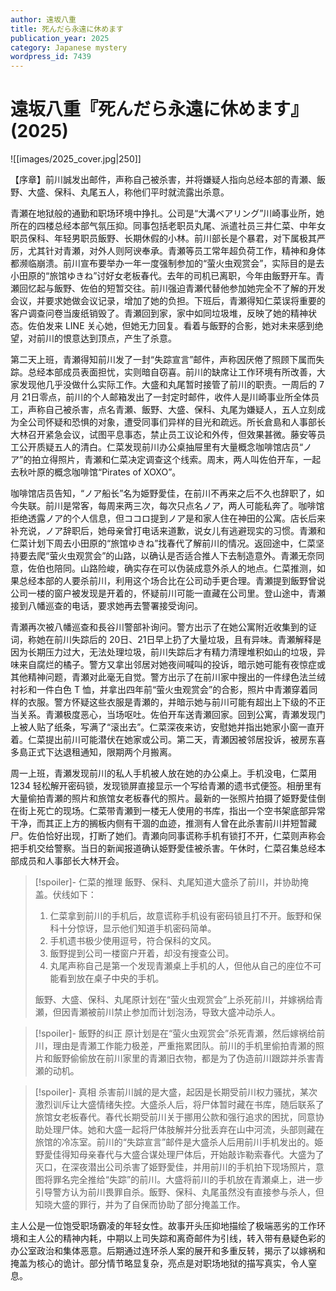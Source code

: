 ```yaml
---
author: 遠坂八重
title: 死んだら永遠に休めます
publication_year: 2025
category: Japanese mystery
wordpress_id: 7439
---
```

# 遠坂八重『死んだら永遠に休めます』(2025)

![[images/2025_cover.jpg|250]]

【序章】前川誠发出邮件，声称自己被杀害，并将嫌疑人指向总经本部的青瀬、飯野、大盛、保科、丸尾五人，称他们平时就流露出杀意。

青瀬在地狱般的通勤和职场环境中挣扎。公司是“大溝ベアリング”川崎事业所，她所在的四楼总经本部气氛压抑。同事包括老职员丸尾、派遣社员三井仁菜、中年女职员保科、年轻男职员飯野、长期休假的小林。前川部长是个暴君，对下属极其严厉，尤其针对青瀬，对外人则阿谀奉承。青瀬等员工常年超负荷工作，精神和身体都濒临崩溃。前川宣布要举办一年一度强制参加的“萤火虫观赏会”，实际目的是去小田原的“旅馆ゆきね”讨好女老板春代。去年的司机已离职，今年由飯野开车。青瀬回忆起与飯野、佐伯的短暂交往。前川强迫青瀬代替他参加她完全不了解的开发会议，并要求她做会议记录，增加了她的负担。下班后，青瀬得知仁菜误将重要的客户调查问卷当废纸销毁了。青瀬回到家，家中如同垃圾堆，反映了她的精神状态。佐伯发来 LINE 关心她，但她无力回复。看着与飯野的合影，她对未来感到绝望，对前川的恨意达到顶点，产生了杀意。

第二天上班，青瀬得知前川发了一封“失踪宣言”邮件，声称因厌倦了照顾下属而失踪。总经本部成员表面担忧，实则暗自窃喜。前川的缺席让工作环境有所改善，大家发现他几乎没做什么实际工作。大盛和丸尾暂时接管了前川的职责。一周后的 7 月 21日零点，前川的个人邮箱发出了一封定时邮件，收件人是川崎事业所全体员工，声称自己被杀害，点名青瀬、飯野、大盛、保科、丸尾为嫌疑人，五人立刻成为全公司怀疑和恐惧的对象，遭受同事们异样的目光和疏远。所长倉島和人事部长大林召开紧急会议，试图平息事态，禁止员工议论和外传，但效果甚微。藤安等员工公开质疑五人的清白。仁菜发现前川办公桌抽屉里有大量概念咖啡馆店员“ノア”的拍立得照片，青瀬和仁菜决定调查这个线索。周末，两人叫佐伯开车，一起去秋叶原的概念咖啡馆“Pirates of XOXO”。

咖啡馆店员告知，“ノア船长”名为姫野愛佳，在前川不再来之后不久也辞职了，如今失联。前川是常客，每周来两三次，每次只点名ノア，两人可能私奔了。咖啡馆拒绝透露ノア的个人信息，但ココロ提到ノア是和家人住在神田的公寓。店长后来补充说，ノア辞职后，她母亲曾打电话来道歉，说女儿有逃避现实的习惯。青瀬和仁菜计划下周去小田原的“旅馆ゆきね”找春代了解前川的情况。返回途中，仁菜坚持要去爬“萤火虫观赏会”的山路，以确认是否适合推人下去制造意外。青瀬无奈同意，佐伯也陪同。山路险峻，确实存在可以伪装成意外杀人的地点。仁菜推测，如果总经本部的人要杀前川，利用这个场合比在公司动手更合理。青瀬提到飯野曾说公司一楼的窗户被发现是开着的，怀疑前川可能一直藏在公司里。登山途中，青瀬接到八幡巡查的电话，要求她再去警署接受询问。

青瀬再次被八幡巡查和長谷川警部补询问。警方出示了在她公寓附近收集到的证词，称她在前川失踪后的 20日、21日早上扔了大量垃圾，且有异味。青瀬解释是因为长期压力过大，无法处理垃圾，前川失踪后才有精力清理堆积如山的垃圾，异味来自腐烂的橘子。警方又拿出邻居对她夜间喊叫的投诉，暗示她可能有夜惊症或其他精神问题，青瀬对此毫无自觉。警方出示了在前川家中搜出的一件绿色法兰绒衬衫和一件白色 T 恤，并拿出四年前“萤火虫观赏会”的合影，照片中青瀬穿着同样的衣服。警方怀疑这些衣服是青瀬的，并暗示她与前川可能有超出上下级的不正当关系。青瀬极度恶心，当场呕吐。佐伯开车送青瀬回家。回到公寓，青瀬发现门上被人贴了纸条，写满了“滚出去”。仁菜深夜来访，安慰她并指出她家小窗一直开着。仁菜提出前川可能潜伏在她家或公司。第二天，青瀬因被邻居投诉，被房东喜多島正式下达退租通知，限期两个月搬离。

周一上班，青瀬发现前川的私人手机被人放在她的办公桌上。手机没电，仁菜用 1234 轻松解开密码锁，发现锁屏直接显示一个写给青瀬的遗书式便签。相册里有大量偷拍青瀬的照片和旅馆女老板春代的照片。最新的一张照片拍摄了姫野愛佳倒在街上死亡的现场。仁菜带青瀬到一楼无人使用的书库，指出一个空书架底部异常干净，而其正上方的搁板内侧有干涸的血迹，推测有人曾在此杀害前川并短暂藏尸。佐伯恰好出现，打断了她们。青瀬向同事谎称手机有锁打不开，仁菜则声称会把手机交给警察。当日的新闻报道确认姫野愛佳被杀害。午休时，仁菜召集总经本部成员和人事部长大林开会。

> [!spoiler]- 仁菜的推理
> 飯野、保科、丸尾知道大盛杀了前川，并协助掩盖。伏线如下：
> 1. 仁菜拿到前川的手机后，故意谎称手机设有密码锁且打不开。飯野和保科十分惊讶，显示他们知道手机密码简单。
> 2. 手机遗书极少使用逗号，符合保科的文风。
> 3. 飯野提到公司一楼窗户开着，却没有搜查公司。
> 4. 丸尾声称自己是第一个发现青瀬桌上手机的人，但他从自己的座位不可能看到放在桌子中央的手机。
> 
> 飯野、大盛、保科、丸尾原计划在“萤火虫观赏会”上杀死前川，并嫁祸给青瀬，但因青瀬被前川禁止参加而计划泡汤，导致大盛冲动杀人。

> [!spoiler]- 飯野的纠正
> 原计划是在“萤火虫观赏会”杀死青瀬，然后嫁祸给前川，理由是青瀬工作能力极差，严重拖累团队。前川的手机里偷拍青瀬的照片和飯野偷偷放在前川家里的青瀬旧衣物，都是为了伪造前川跟踪并杀害青瀬的动机。

> [!spoiler]- 真相
> 杀害前川誠的是大盛，起因是长期受前川权力骚扰，某次激烈训斥让大盛情绪失控。大盛杀人后，将尸体暂时藏在书库，随后联系了旅馆女老板春代。春代长期受前川关于挪用公款和强行追求的困扰，同意协助处理尸体。她和大盛一起将尸体肢解并分批丢弃在山中河流，头部则藏在旅馆的冷冻室。前川的“失踪宣言”邮件是大盛杀人后用前川手机发出的。姫野愛佳得知母亲春代与大盛合谋处理尸体后，开始敲诈勒索春代。大盛为了灭口，在深夜潜出公司杀害了姫野愛佳，并用前川的手机拍下现场照片，意图将罪名完全推给“失踪”的前川。大盛将前川的手机放在青瀬桌上，进一步引导警方认为前川畏罪自杀。飯野、保科、丸尾虽然没有直接参与杀人，但知晓大盛的罪行，并为了自保而协助了部分掩盖工作。

主人公是一位饱受职场霸凌的年轻女性。故事开头压抑地描绘了极端恶劣的工作环境和主人公的精神内耗，中期以上司失踪和离奇邮件为引线，转入带有悬疑色彩的办公室政治和集体恶意。后期通过连环杀人案的展开和多重反转，揭示了以嫁祸和掩盖为核心的诡计。部分情节略显复杂，亮点是对职场地狱的描写真实，令人窒息。